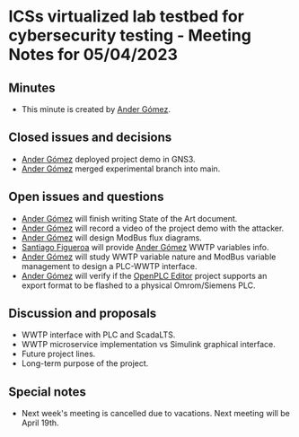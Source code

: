
# ICSs virtualized lab testbed for cybersecurity testing - Meeting Notes for 05/04/2023

## Minutes
- This minute is created by [Ander Gómez](https://github.com/gomezander).

## Closed issues and decisions
- [Ander Gómez](https://github.com/gomezander) deployed project demo in GNS3.
- [Ander Gómez](https://github.com/gomezander) merged experimental branch into main.
## Open issues and questions

- [Ander Gómez](https://github.com/gomezander) will finish writing State of the Art document.
- [Ander Gómez](https://github.com/gomezander) will record a video of the project demo with the attacker.
- [Ander Gómez](https://github.com/gomezander) will design ModBus flux diagrams.
- [Santiago Figueroa](https://github.com/sfl0r3nz05) will provide [Ander Gómez](https://github.com/gomezander) WWTP variables info.
- [Ander Gómez](https://github.com/gomezander) will study WWTP variable nature and ModBus variable management to design a PLC-WWTP interface.
- [Ander Gómez](https://github.com/gomezander) will verify if the [OpenPLC Editor](https://openplcproject.com/docs/3-1-openplc-editor-overview/) project supports an export format to be flashed to a physical Omrom/Siemens PLC.

## Discussion and proposals
- WWTP interface with PLC and ScadaLTS.
- WWTP microservice implementation vs Simulink graphical interface.
- Future project lines.
- Long-term purpose of the project.

## Special notes
- Next week's meeting is cancelled due to vacations. Next meeting will be April 19th.
